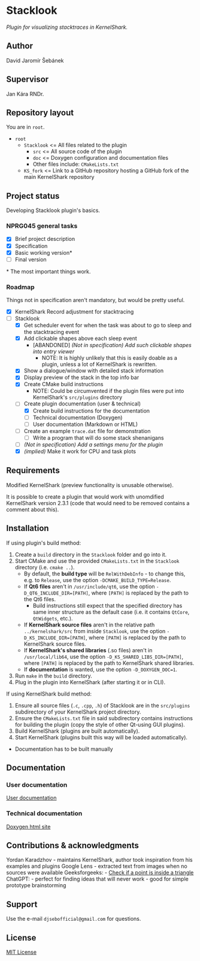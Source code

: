 # Stacklook
*Plugin for visualizing stacktraces in KernelShark.*

## Author

David Jaromír Šebánek

## Supervisor

Jan Kára RNDr.

## Repository layout

You are in `root`.

- `root`
    - `Stacklook` <= All files related to the plugin
        - `src` <= All source code of the plugin
        - `doc` <= Doxygen configuration and documentation files
        - Other files include: `CMakeLists.txt`
    - `KS_fork` <= Link to a GitHub repository hosting a GitHub fork of the main KernelShark repository


## Project status

Developing Stacklook plugin's basics.

### NPRG045 general tasks

- [x] Brief project description
- [x] Specification
- [x] Basic working version*
- [ ] Final version

\* The most important things work.

### Roadmap

Things not in specification aren't mandatory, but would be pretty useful.

- [x] KernelShark Record adjustment for stacktracing
- [ ] Stacklook
    * [x] Get scheduler event for when the task was about to go to sleep and the stacktracing event
    * [x] Add clickable shapes above each sleep event
        * [ABANDONED] *(Not in specification) Add such clickable shapes into entry viewer*
            * NOTE: It is highly unlikely that this is easily doable as a plugin, unless a lot of KernelShark is rewritten.
    * [x] Show a dialogue/window with detailed stack information
    * [x] Display preview of the stack in the top info bar
    * [x] Create CMake build instructions
        * NOTE: Could be circumvented if the plugin files were put into KernelShark's `src/plugins` directory
    * [ ] Create plugin documentation (user & technical)
        <!-- NOTE: Limit thyself, author -->
        * [x] Create build instructions for the documentation
        * [ ] Technical documentation (Doxygen)
        * [ ] User documentation (Markdown or HTML)
    * [ ] Create an example `trace.dat` file for demonstration
        * [ ] Write a program that will do some stack shenanigans
    * [ ] *(Not in specification) Add a settings menu for the plugin*
    * [x] *(implied)* Make it work for CPU and task plots

## Requirements

Modified KernelShark (preview functionality is unusable otherwise).

It is possible to create a plugin that would work with unomdified
KernelShark version 2.3.1 (code that would need to be removed
contains a comment about this).

## Installation

If using plugin's build method:

1) Create a `build` directory in the `Stacklook` folder and go into it.
2) Start CMake and use the provided `CMakeLists.txt` in the `Stacklook` directory (i.e. `cmake ..`).
    - By default, the **build type** will be `RelWithDebInfo` - to change this, e.g. to `Release`, use the option `-DCMAKE_BUILD_TYPE=Release`.
    - If **Qt6 files** aren't in `/usr/include/qt6`, use the option `-D_QT6_INCLUDE_DIR=[PATH]`, where `[PATH]` is replaced by the path to the Qt6 files.
        - Build instructions still expect that the specified directory has same inner structure as the default case (i.e. it contains `QtCore`, `QtWidgets`, etc.).
    - If **KernelShark source files** aren't in the relative path `../kernelshark/src` from inside `Stacklook`, use the option `-D_KS_INCLUDE_DIR=[PATH]`, where `[PATH]` is replaced by the path to KernelShark source files.
    - If **KernelShark's shared libraries** (.so files) aren't in `/usr/local/lib64`, use the option `-D_KS_SHARED_LIBS_DIR=[PATH]`, where `[PATH]` is replaced by the path to KernelShark shared libraries.
    - If **documentation** is wanted, use the option `-D_DOXYGEN_DOC=1`.
3) Run `make` in the `build` directory.
4) Plug in the plugin into KernelShark (after starting it or in CLI).

If using KernelShark build method:

1) Ensure all source files (`.c`, `.cpp`, `.h`) of Stacklook are in the `src/plugins` subdirectory of your KernelShark project directory.
2) Ensure the `CMakeLists.txt` file in said subdirectory contains instructions for building the plugin (copy the style of other Qt-using GUI plugins).
3) Build KernelShark (plugins are built automatically).
4) Start KernelShark (plugins built this way will be loaded automatically).
- Documentation has to be built manually


## Documentation

### User documentation

[User documentation](./Stacklook/doc/user/Manual.md)

### Technical documentation

[Doxygen html site](./Stacklook/doc/technical/html/index.html)

## Contributions & acknowledgments

Yordan Karadzhov - maintains KernelShark, author took inspiration from his examples and plugins
Google Lens - extracted text from images when no sources were available
Geeksforgeeks:
    - [Check if a point is inside a triangle](https://www.geeksforgeeks.org/check-whether-a-given-point-lies-inside-a-triangle-or-not/)
ChatGPT:
    - perfect for finding ideas that will never work
    - good for simple prototype brainstorming

## Support

Use the e-mail `djsebofficial@gmail.com` for questions.

## License

[MIT License](./LICENSE)
